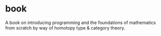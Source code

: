 book
====

A book on introducing programming and the foundations of mathematics from scratch by way of homotopy type &amp; category theory.
